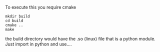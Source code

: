 To execute this you require cmake
```
mkdir build
cd build
cmake ..
make
```

the build directory would have the .so (linux) file that is a python module. Just import in python and use....
